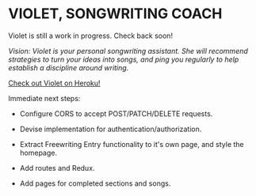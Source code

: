 # VIOLET, SONGWRITING COACH


Violet is still a work in progress. Check back soon! 

_Vision: Violet is your personal songwriting assistant. She will recommend strategies to turn your ideas into songs, and ping you regularly to help establish a discipline around writing._

[Check out Violet on Heroku!](https://violet-songwriting-coach.herokuapp.com/)

Immediate next steps: 

* Configure CORS to accept POST/PATCH/DELETE requests.

* Devise implementation for authentication/authorization.

* Extract Freewriting Entry functionality to it's own page, and style the homepage.

* Add routes and Redux.

* Add pages for completed sections and songs.
